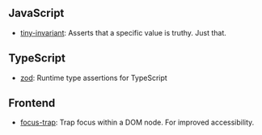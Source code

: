 ## JavaScript

- [tiny-invariant](https://www.npmjs.com/package/tiny-invariant): Asserts that a specific value is truthy. Just that.

## TypeScript

- [zod](https://www.npmjs.com/package/zod): Runtime type assertions for TypeScript

## Frontend

- [focus-trap](https://www.npmjs.com/package/focus-trap): Trap focus within a DOM node. For improved accessibility.
